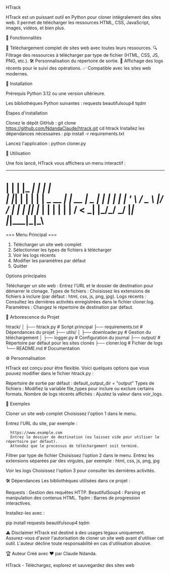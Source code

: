 HTrack 

HTrack est un puissant outil en Python pour cloner intégralement des sites web. Il permet de télécharger les ressources HTML, CSS, JavaScript, images, vidéos, et bien plus.


🎯 Fonctionnalités

   📂 Téléchargement complet de sites web avec toutes leurs ressources.
   🔍 Filtrage des ressources à télécharger par type de fichier (HTML, CSS, JS, PNG, etc.).
   🛠 Personnalisation du répertoire de sortie.
   📜 Affichage des logs récents pour le suivi des opérations.
   ✅ Compatible avec les sites web modernes.


🚀 Installation


Prérequis
   Python 3.12 ou une version ultérieure.
   
Les bibliothèques Python suivantes :
   requests
   beautifulsoup4
   tqdm
   
Étapes d'installation

Clonez le dépôt GitHub :
   git clone https://github.com/NdandaClaude/htrack.git
   cd htrack
   Installez les dépendances nécessaires :
   pip install -r requirements.txt

Lancez l'application :
   python cloner.py

📝 Utilisation

Une fois lancé, HTrack vous affichera un menu interactif :


   _   _ _____ _____            _    
  | | | |_   _|_   _|          | |   
  | |_| | | |   | |  _ __   ___| | __
  |  _  | | |   | | | '_ \ / _ \ |/ /
  | | | |_| |_  | | | | | |  __/   < 
  \_| |_/\___/  \_/ |_| |_|\___|_|\_\
  ===================================
           

=== Menu Principal ===

1. Télécharger un site web complet
2. Sélectionner les types de fichiers à télécharger
3. Voir les logs récents
4. Modifier les paramètres par défaut
5. Quitter



Options principales
   
   Télécharger un site web : Entrez l'URL et le dossier de destination pour démarrer le clonage.
   Types de fichiers : Choisissez les extensions de fichiers à inclure (par défaut : html, css, js, png, jpg).
   Logs récents : Consultez les dernières activités enregistrées dans le fichier cloner.log.
   Paramètres : Changez le répertoire de destination par défaut.

📁 Arborescence du Projet


htrack/
│
├── htrack.py              # Script principal
├── requirements.txt       # Dépendances du projet
├── utils/
│   ├── downloader.py      # Gestion du téléchargement
│   ├── logger.py          # Configuration du journal
├── output/                # Répertoire par défaut pour les sites clonés
├── cloner.log             # Fichier de logs
└── README.md              # Documentation

⚙️ Personnalisation

HTrack est conçu pour être flexible. Voici quelques options que vous pouvez modifier dans le fichier htrack.py :

   Répertoire de sortie par défaut : default_output_dir = "output"
   Types de fichiers : Modifiez la variable file_types pour inclure ou exclure certains formats.
   Nombre de logs récents affichés : Ajustez la valeur dans voir_logs.
   
📖 Exemples
   
   Cloner un site web complet
   Choisissez l'option 1 dans le menu.
   
   Entrez l'URL du site, par exemple :
   
      https://www.example.com
      Entrez le dossier de destination (ou laissez vide pour utiliser le répertoire par défaut).
      Attendez que le processus de téléchargement soit terminé.
   
   Filtrer par type de fichier
      Choisissez l'option 2 dans le menu.
      Entrez les extensions séparées par des virgules, par exemple :
      html, css, js, png, jpg
      
   Voir les logs
      Choisissez l'option 3 pour consulter les dernières activités.

   
🛠 Dépendances
Les bibliothèques utilisées dans ce projet :

   Requests : Gestion des requêtes HTTP.
   BeautifulSoup4 : Parsing et manipulation des contenus HTML.
   Tqdm : Barres de progression interactives.
   
Installez-les avec :

pip install requests beautifulsoup4 tqdm

⚠️ Disclaimer
HTrack est destiné à des usages légaux uniquement. Assurez-vous d'avoir l'autorisation de cloner un site web avant d'utiliser cet outil. L'auteur décline toute responsabilité en cas d'utilisation abusive.

🏆 Auteur
Créé avec ❤️ par Claude Ndanda.

HTrack - Téléchargez, explorez et sauvegardez des sites web 
